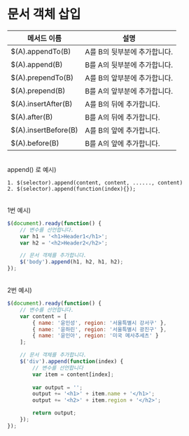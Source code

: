 # 문서 객체 삽입

| 메서드 이름 | 설명 |
|--|--|
| $(A).appendTo(B) | A를 B의 뒷부분에 추가합니다. |
| $(A).append(B) | B를 A의 뒷부분에 추가합니다. |
| $(A).prependTo(B) | A를 B의 앞부분에 추가합니다. | 
| $(A).prepend(B) | B를 A의 앞부분에 추가합니다. |
| $(A).insertAfter(B) | A를 B의 뒤에 추가합니다. |
| $(A).after(B) | B를 A의 뒤에 추가합니다. |
| $(A).insertBefore(B) | A를 B의 앞에 추가합니다. |
| $(A).before(B) | B를 A의 앞에 추가합니다. |

<br>
append() 로 예시)

```
1. $(selector).append(content, content, ......, content)
2. $(selector).append(function(index){});
```

<br>
1번 예시)

```javascript
$(document).ready(function() {
	// 변수를 선언합니다.
	var h1 = '<h1>Header1</h1>';
	var h2 = '<h2>Header2</h2>';

	// 문서 객체를 추가합니다.
	$('body').append(h1, h2, h1, h2);
});
```

<br>
2번 예시)

```javascript
$(document).ready(function() {
	// 변수를 선언합니다.
	var content = [
		{ name: '윤인성', region: '서울특별시 강서구' },
		{ name: '윤하린', region: '서울특별시 광진구' },
		{ name: '윤인아', region: '미국 메사추세츠' }	
	];

	// 문서 객체를 추가합니다.
	$('div').append(function(index) {
		// 변수를 선언합니다
		var item = content[index];
		
		var output = '';
		output += '<h1>' + item.name + '</h1>';
		output += '<h2>' + item.region + '</h2>';

		return output;		
	});
});
```


